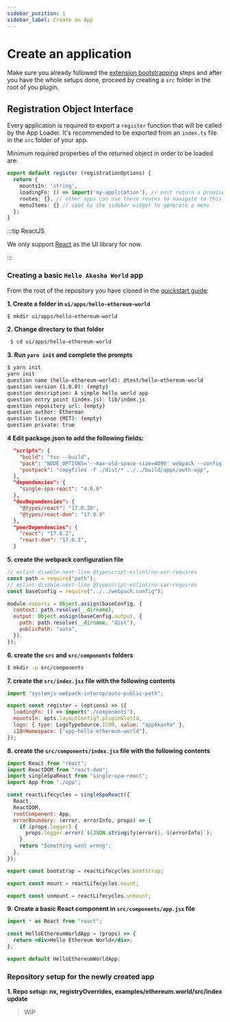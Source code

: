 ```yaml
---
sidebar_position: 1
sidebar_label: Create an App
---
```


# Create an application

Make sure you already followed the [extension bootstrapping](index.md) steps and after you have the whole setups done, proceed by creating a `src` folder in the root of you plugin.

## Registration Object Interface

Every application is required to export a `register` function that will be called by the App Loader. It's recommended to be exported from an `index.ts` file in the `src` folder of your app.

Minimum required properties of the returned object in order to be loaded are:

```typescript title=src/index.ts
export default register (registrationOptions) {
  return {
    mountsIn: 'string',
    loadingFn: () => import('my-application'), // must return a promise
    routes: {}, // other apps can use these routes to navigate to this app
    menuItems: {} // used by the sidebar widget to generate a menu
  };
}
```

:::tip ReactJS

We only support [React](https://reactjs.org/) as the UI library for now.

:::

### Creating a basic `Hello Akasha World` app

From the root of the repository you have cloned in the [quickstart guide](/dev-quickstart):

**1. Create a folder in `ui/apps/hello-ethereum-world`**

```bash title="create the application folder"
$ mkdir ui/apps/hello-ethereum-world
```

**2. Change directory to that folder**

```bash
 $ cd ui/apps/hello-ethereum-world
```

**3. Run `yarn init` and complete the prompts**

```bash
$ yarn init
yarn init
question name (hello-ethereum-world): @test/hello-ethereum-world
question version (1.0.0): (empty)
question description: A simple hello world app
question entry point (index.js): lib/index.js
question repository url: (empty)
question author: Etherean
question license (MIT): (empty)
question private: true
```

**4 Edit package.json to add the following fields:**

```json title="editing /ui/apps/hello-ethereum-world/package.json"
  "scripts": {
    "build": "tsc --build",
    "pack": "NODE_OPTIONS='--max-old-space-size=4096' webpack --config webpack.config.js",
    "postpack": "copyfiles -f ./dist/* ../../build/apps/auth-app",
  },
  "dependencies": {
    "single-spa-react": "4.6.0"
  },
  "devDependencies": {
    "@types/react": "17.0.20",
    "@types/react-dom": "17.0.9"
  },
  "peerDependencies": {
    "react": "17.0.2",
    "react-dom": "17.0.2",
  }
```

**5. create the webpack configuration file**

```js title="create /ui/apps/hello-ethereum-world/webpack.config.js"
// eslint-disable-next-line @typescript-eslint/no-var-requires
const path = require("path");
// eslint-disable-next-line @typescript-eslint/no-var-requires
const baseConfig = require("../../webpack.config");

module.exports = Object.assign(baseConfig, {
  context: path.resolve(__dirname),
  output: Object.assign(baseConfig.output, {
    path: path.resolve(__dirname, "dist"),
    publicPath: "auto",
  }),
});
```

**6. create the `src` and `src/components` folders**

```bash title="creating ui/apps/hello-ethereum-world/src"
$ mkdir -p src/components
```

**7. create the `src/index.jsx` file with the following contents**

```jsx title="creating ui/apps/hello-ethereum-world/src/index.jsx"
import "systemjs-webpack-interop/auto-public-path";

export const register = (options) => ({
  loadingFn: () => import("./components"),
  mountsIn: opts.layoutConfig?.pluginSlotId,
  logo: { type: LogoTypeSource.ICON, value: "appAkasha" },
  i18nNamespace: ["app-hello-ethereum-world"],
});
```

**8. create the `src/components/index.jsx` file with the following contents**

```jsx title="creating ui/apps/hello-ethereum-world/src/components/index.jsx"
import React from "react";
import ReactDOM from "react-dom";
import singleSpaReact from "single-spa-react";
import App from "./app";

const reactLifecycles = singleSpaReact({
  React,
  ReactDOM,
  rootComponent: App,
  errorBoundary: (error, errorInfo, props) => {
    if (props.logger) {
      props.logger.error(`${JSON.stringify(error)}, ${errorInfo}`);
    }
    return "Something went wrong";
  },
});

export const bootstrap = reactLifecycles.bootstrap;

export const mount = reactLifecycles.mount;

export const unmount = reactLifecycles.unmount;
```

**9. Create a basic React component in `src/components/app.jsx` file**

```jsx title="creating ui/apps/hello-ethereum-world/src/components/app.jsx"
import * as React from "react";

const HelloEthereumWorldApp = (props) => {
  return <div>Hello Ethereum World</div>;
};

export default HelloEthereumWorldApp;
```

### Repository setup for the newly created app

**1. Repo setup: nx, registryOverrides, examples/ethereum.world/src/index update**
> WIP
